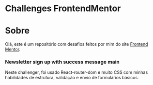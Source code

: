 # Challenges FrontendMentor

<h1>Sobre</h1>
<p>
Olá, este é um repositório com desafios feitos por mim do site <a href="https://www.frontendmentor.io/challenge">Frontend Mentor</a>.</p>


<h3>Newsletter sign up with success message main</h3>
<p>Neste challenger, foi usado React-router-dom e muito CSS com minhas habilidades de estrutura, validação e envio de formulários básicos.</p>
